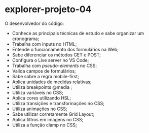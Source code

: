 # explorer-projeto-04
O desenvolvedor do código:
- Conhece as principais técnicas de estudo e sabe organizar um cronograma;
- Trabalha com inputs no HTML;
- Entende o funcionamento dos formulários na Web;
- Sabe diferenciar os métodos GET e POST;
- Configura o Live server no VS Code;
- Trabalha com *pseudo-elements* no CSS;
- Valida campos de formulários;
- Sabe sobre a regra mobile-first;
- Aplica unidades de medidas relativas;
- Utiliza breakpoints @media ;
- Utiliza variáveis no CSS;
- Aplica cores utilizando HSL;
- Utiliza transições e transformações no CSS;
- Utiliza animações no CSS;
- Sabe utilizar corretamente Grid Layout;
- Aplica filtros em imagens no CSS;
- Utiliza a função clamp no CSS;
